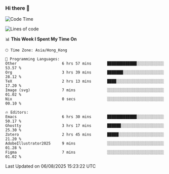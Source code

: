 ### Hi there 👋

<!--
**nicehiro/nicehiro** is a ✨ _special_ ✨ repository because its `README.md` (this file) appears on your GitHub profile.

Here are some ideas to get you started:

- 🔭 I’m currently working on ...
- 🌱 I’m currently learning ...
- 👯 I’m looking to collaborate on ...
- 🤔 I’m looking for help with ...
- 💬 Ask me about ...
- 📫 How to reach me: ...
- 😄 Pronouns: ...
- ⚡ Fun fact: ...
-->

<!--START_SECTION:waka-->
![Code Time](http://img.shields.io/badge/Code%20Time-865%20hrs%2043%20mins-blue)

![Lines of code](https://img.shields.io/badge/From%20Hello%20World%20I%27ve%20Written-1.7%20million%20lines%20of%20code-blue)

📊 **This Week I Spent My Time On** 

```text
🕑︎ Time Zone: Asia/Hong_Kong

💬 Programming Languages: 
Other                    6 hrs 57 mins       █████████████░░░░░░░░░░░░   53.57 % 
Org                      3 hrs 39 mins       ███████░░░░░░░░░░░░░░░░░░   28.12 % 
TeX                      2 hrs 13 mins       ████░░░░░░░░░░░░░░░░░░░░░   17.20 % 
Image (svg)              7 mins              ░░░░░░░░░░░░░░░░░░░░░░░░░   01.02 % 
Nix                      0 secs              ░░░░░░░░░░░░░░░░░░░░░░░░░   00.10 % 

🔥 Editors: 
Emacs                    6 hrs 30 mins       █████████████░░░░░░░░░░░░   50.17 % 
Ghostty                  3 hrs 17 mins       ██████░░░░░░░░░░░░░░░░░░░   25.30 % 
Zotero                   2 hrs 45 mins       █████░░░░░░░░░░░░░░░░░░░░   21.20 % 
AdobeIllustrator2025     9 mins              ░░░░░░░░░░░░░░░░░░░░░░░░░   01.28 % 
Figma                    7 mins              ░░░░░░░░░░░░░░░░░░░░░░░░░   01.02 % 
```


 Last Updated on 06/08/2025 15:23:22 UTC
<!--END_SECTION:waka-->
